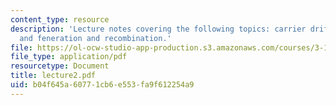 ```yaml
---
content_type: resource
description: 'Lecture notes covering the following topics: carrier drift, diffusion,
  and feneration and recombination.'
file: https://ol-ocw-studio-app-production.s3.amazonaws.com/courses/3-15-electrical-optical-magnetic-materials-and-devices-fall-2006/b04f645a60771cb6e553fa9f612254a9_lecture2.pdf
file_type: application/pdf
resourcetype: Document
title: lecture2.pdf
uid: b04f645a-6077-1cb6-e553-fa9f612254a9
---
```


